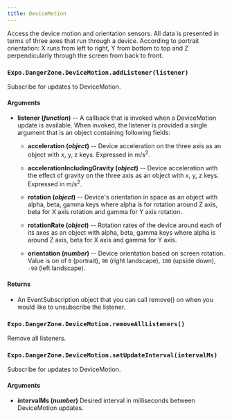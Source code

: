```yaml
---
title: DeviceMotion
---
```


Access the device motion and orientation sensors. All data is presented in terms of three axes that run through a device. According to portrait orientation: X runs from left to right, Y from bottom to top and Z perpendicularly through the screen from back to front.

### `Expo.DangerZone.DeviceMotion.addListener(listener)`

Subscribe for updates to DeviceMotion.

#### Arguments

-   **listener (_function_)** -- A callback that is invoked when a
    DeviceMotion update is available. When invoked, the listener is
    provided a single argument that is an object containing following fields:
    
    -   **acceleration (_object_)** -- Device acceleration on the three axis as an object with x, y, z keys. Expressed in m/s<sup>2</sup>.
    
    -   **accelerationIncludingGravity (_object_)** -- Device acceleration with the effect of gravity on the three axis as an object with x, y, z keys. Expressed in m/s<sup>2</sup>.
    
    -   **rotation (_object_)** -- Device's orientation in space as an object with alpha, beta, gamma keys where alpha is for rotation around Z axis, beta for X axis rotation and gamma for Y axis rotation.
    
    -   **rotationRate (_object_)** -- Rotation rates of the device around each of its axes as an object with alpha, beta, gamma keys where alpha is around Z axis, beta for X axis and gamma for Y axis.
    
    -   **orientation (_number_)** -- Device orientation based on screen rotation. Value is on of `0` (portrait), `90` (right landscape), `180` (upside down), `-90` (left landscape).

#### Returns

-   An EventSubscription object that you can call remove() on when you
    would like to unsubscribe the listener.

### `Expo.DangerZone.DeviceMotion.removeAllListeners()`

Remove all listeners.

### `Expo.DangerZone.DeviceMotion.setUpdateInterval(intervalMs)`

Subscribe for updates to DeviceMotion.

#### Arguments

-   **intervalMs (_number_)** Desired interval in milliseconds between
    DeviceMotion updates.

#